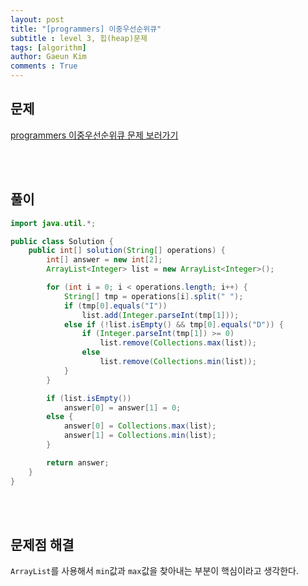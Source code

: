 ```yaml
---
layout: post
title: "[programmers] 이중우선순위큐"
subtitle : level 3, 힙(heap)문제
tags: [algorithm]
author: Gaeun Kim
comments : True
---
```


<h2>문제</h2>

[programmers 이중우선순위큐 문제 보러가기](https://programmers.co.kr/learn/courses/30/lessons/42628)

<br><br>

<h2>풀이</h2>

```java
import java.util.*;

public class Solution {
	public int[] solution(String[] operations) {
		int[] answer = new int[2];
		ArrayList<Integer> list = new ArrayList<Integer>();

		for (int i = 0; i < operations.length; i++) {
			String[] tmp = operations[i].split(" ");
			if (tmp[0].equals("I"))
				list.add(Integer.parseInt(tmp[1]));
			else if (!list.isEmpty() && tmp[0].equals("D")) {
				if (Integer.parseInt(tmp[1]) >= 0)
					list.remove(Collections.max(list));
				else
					list.remove(Collections.min(list));
			}
		}

		if (list.isEmpty())
			answer[0] = answer[1] = 0;
		else {
			answer[0] = Collections.max(list);
			answer[1] = Collections.min(list);
		}

		return answer;
	}
}

```

<br><br>

<h2>문제점 해결</h2>

`ArrayList`를 사용해서 `min`값과 `max`값을 찾아내는 부분이 핵심이라고 생각한다.
